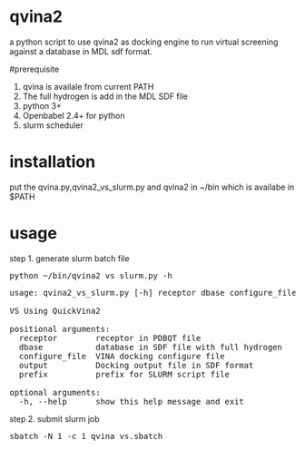 # qvina2
a python script to use qvina2 as docking engine to run virtual screening against a database in MDL sdf format.

#prerequisite
1. qvina is availale from current PATH
2. The full hydrogen is add in the MDL SDF file
3. python 3+
4. Openbabel 2.4+ for python
5. slurm scheduler

# installation
put the qvina.py,qvina2_vs_slurm.py and qvina2 in ~/bin which is availabe in $PATH

# usage
step 1. generate slurm batch file
<pre line="1" lang="shell">
python ~/bin/qvina2_vs_slurm.py -h
</pre>
<pre line="1" lang="shell">
usage: qvina2_vs_slurm.py [-h] receptor dbase configure_file output prefix

VS Using QuickVina2

positional arguments:
  receptor        receptor in PDBQT file
  dbase           database in SDF file with full hydrogen
  configure_file  VINA docking configure file
  output          Docking output file in SDF format
  prefix          prefix for SLURM script file

optional arguments:
  -h, --help      show this help message and exit
</pre>  

step 2. submit slurm job
<pre line="1" lang="shell">
sbatch -N 1 -c 1 qvina_vs.sbatch
</pre>
